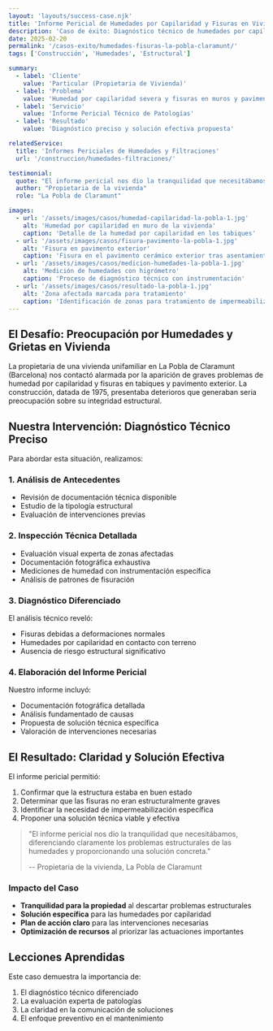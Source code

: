 ```yaml
---
layout: 'layouts/success-case.njk'
title: 'Informe Pericial de Humedades por Capilaridad y Fisuras en Vivienda de La Pobla de Claramunt'
description: 'Caso de éxito: Diagnóstico técnico de humedades por capilaridad y fisuras en vivienda unifamiliar. El informe pericial determinó las causas y la solución efectiva.'
date: 2025-02-20
permalink: '/casos-exito/humedades-fisuras-la-pobla-claramunt/'
tags: ['Construcción', 'Humedades', 'Estructural']

summary:
  - label: 'Cliente'
    value: 'Particular (Propietaria de Vivienda)'
  - label: 'Problema'
    value: 'Humedad por capilaridad severa y fisuras en muros y pavimento'
  - label: 'Servicio'
    value: 'Informe Pericial Técnico de Patologías'
  - label: 'Resultado'
    value: 'Diagnóstico preciso y solución efectiva propuesta'

relatedService:
  title: 'Informes Periciales de Humedades y Filtraciones'
  url: '/construccion/humedades-filtraciones/'

testimonial:
  quote: "El informe pericial nos dio la tranquilidad que necesitábamos, diferenciando claramente los problemas estructurales de las humedades y proporcionando una solución concreta."
  author: "Propietaria de la vivienda"
  role: "La Pobla de Claramunt"

images:
  - url: '/assets/images/casos/humedad-capilaridad-la-pobla-1.jpg'
    alt: 'Humedad por capilaridad en muro de la vivienda'
    caption: 'Detalle de la humedad por capilaridad en los tabiques'
  - url: '/assets/images/casos/fisura-pavimento-la-pobla-1.jpg'
    alt: 'Fisura en pavimento exterior'
    caption: 'Fisura en el pavimento cerámico exterior tras asentamiento'
  - url: '/assets/images/casos/medicion-humedades-la-pobla-1.jpg'
    alt: 'Medición de humedades con higrómetro'
    caption: 'Proceso de diagnóstico técnico con instrumentación'
  - url: '/assets/images/casos/resultado-la-pobla-1.jpg'
    alt: 'Zona afectada marcada para tratamiento'
    caption: 'Identificación de zonas para tratamiento de impermeabilización'
---
```


## El Desafío: Preocupación por Humedades y Grietas en Vivienda

La propietaria de una vivienda unifamiliar en La Pobla de Claramunt (Barcelona) nos contactó alarmada por la aparición de graves problemas de humedad por capilaridad y fisuras en tabiques y pavimento exterior. La construcción, datada de 1975, presentaba deterioros que generaban seria preocupación sobre su integridad estructural.

## Nuestra Intervención: Diagnóstico Técnico Preciso

Para abordar esta situación, realizamos:

### 1. Análisis de Antecedentes
- Revisión de documentación técnica disponible
- Estudio de la tipología estructural
- Evaluación de intervenciones previas

### 2. Inspección Técnica Detallada
- Evaluación visual experta de zonas afectadas
- Documentación fotográfica exhaustiva
- Mediciones de humedad con instrumentación específica
- Análisis de patrones de fisuración

### 3. Diagnóstico Diferenciado
El análisis técnico reveló:
- Fisuras debidas a deformaciones normales
- Humedades por capilaridad en contacto con terreno
- Ausencia de riesgo estructural significativo

### 4. Elaboración del Informe Pericial
Nuestro informe incluyó:
- Documentación fotográfica detallada
- Análisis fundamentado de causas
- Propuesta de solución técnica específica
- Valoración de intervenciones necesarias

## El Resultado: Claridad y Solución Efectiva

El informe pericial permitió:

1. Confirmar que la estructura estaba en buen estado
2. Determinar que las fisuras no eran estructuralmente graves
3. Identificar la necesidad de impermeabilización específica
4. Proponer una solución técnica viable y efectiva

> "El informe pericial nos dio la tranquilidad que necesitábamos, diferenciando claramente los problemas estructurales de las humedades y proporcionando una solución concreta."
>
> -- Propietaria de la vivienda, La Pobla de Claramunt

### Impacto del Caso

- **Tranquilidad para la propiedad** al descartar problemas estructurales
- **Solución específica** para las humedades por capilaridad
- **Plan de acción claro** para las intervenciones necesarias
- **Optimización de recursos** al priorizar las actuaciones importantes

## Lecciones Aprendidas

Este caso demuestra la importancia de:

1. El diagnóstico técnico diferenciado
2. La evaluación experta de patologías
3. La claridad en la comunicación de soluciones
4. El enfoque preventivo en el mantenimiento
